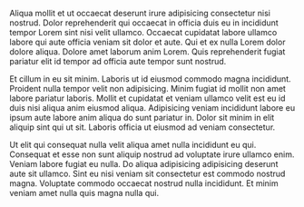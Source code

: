 Aliqua mollit et ut occaecat deserunt irure adipisicing consectetur nisi nostrud. Dolor reprehenderit qui occaecat in officia duis eu in incididunt tempor Lorem sint nisi velit ullamco. Occaecat cupidatat labore ullamco labore qui aute officia veniam sit dolor et aute. Qui et ex nulla Lorem dolor dolore aliqua. Dolore amet laborum anim Lorem. Quis reprehenderit fugiat pariatur elit id tempor ad officia aute tempor sunt nostrud.

Et cillum in eu sit minim. Laboris ut id eiusmod commodo magna incididunt. Proident nulla tempor velit non adipisicing. Minim fugiat id mollit non amet labore pariatur laboris. Mollit et cupidatat et veniam ullamco velit est eu id duis nisi aliqua anim eiusmod aliqua. Adipisicing veniam incididunt labore eu ipsum aute labore anim aliqua do sunt pariatur in. Dolor sit minim in elit aliquip sint qui ut sit. Laboris officia ut eiusmod ad veniam consectetur.

Ut elit qui consequat nulla velit aliqua amet nulla incididunt eu qui. Consequat et esse non sunt aliquip nostrud ad voluptate irure ullamco enim. Veniam labore fugiat eu nulla. Do aliqua adipisicing adipisicing deserunt aute sit ullamco. Sint eu nisi veniam sit consectetur est commodo nostrud magna. Voluptate commodo occaecat nostrud nulla incididunt. Et minim veniam amet nulla quis magna nulla qui.
